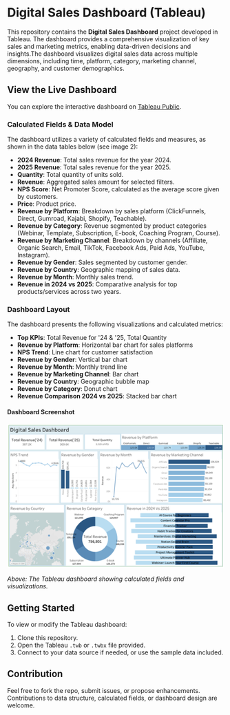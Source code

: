 # Digital Sales Dashboard (Tableau)

This repository contains the **Digital Sales Dashboard** project developed in Tableau. The dashboard provides a comprehensive visualization of key sales and marketing metrics, enabling data-driven decisions and insights.The dashboard visualizes digital sales data across multiple dimensions, including time, platform, category, marketing channel, geography, and customer demographics.

## View the Live Dashboard

You can explore the interactive dashboard on [Tableau Public](https://public.tableau.com/app/profile/taylor.wanyama/viz/DigitalSalesDashboardFinal2/Dashboard1).

### Calculated Fields & Data Model

The dashboard utilizes a variety of calculated fields and measures, as shown in the data tables below (see image 2):

- **2024 Revenue**: Total sales revenue for the year 2024.
- **2025 Revenue**: Total sales revenue for the year 2025.
- **Quantity**: Total quantity of units sold.
- **Revenue**: Aggregated sales amount for selected filters.
- **NPS Score**: Net Promoter Score, calculated as the average score given by customers.
- **Price**: Product price.
- **Revenue by Platform**: Breakdown by sales platform (ClickFunnels, Direct, Gumroad, Kajabi, Shopify, Teachable).
- **Revenue by Category**: Revenue segmented by product categories (Webinar, Template, Subscription, E-book, Coaching Program, Course).
- **Revenue by Marketing Channel**: Breakdown by channels (Affiliate, Organic Search, Email, TikTok, Facebook Ads, Paid Ads, YouTube, Instagram).
- **Revenue by Gender**: Sales segmented by customer gender.
- **Revenue by Country**: Geographic mapping of sales data.
- **Revenue by Month**: Monthly sales trend.
- **Revenue in 2024 vs 2025**: Comparative analysis for top products/services across two years.


### Dashboard Layout

The dashboard presents the following visualizations and calculated metrics:

- **Top KPIs**: Total Revenue for '24 & '25, Total Quantity
- **Revenue by Platform**: Horizontal bar chart for sales platforms
- **NPS Trend**: Line chart for customer satisfaction
- **Revenue by Gender**: Vertical bar chart
- **Revenue by Month**: Monthly trend line
- **Revenue by Marketing Channel**: Bar chart
- **Revenue by Country**: Geographic bubble map
- **Revenue by Category**: Donut chart
- **Revenue Comparison 2024 vs 2025**: Stacked bar chart

#### Dashboard Screenshot

![Digital Sales Dashboard](Dashboard%201%20(4).png)


*Above: The Tableau dashboard showing calculated fields and visualizations.*

## Getting Started

To view or modify the Tableau dashboard:

1. Clone this repository.
2. Open the Tableau `.twb` or `.twbx` file provided.
3. Connect to your data source if needed, or use the sample data included.

## Contribution

Feel free to fork the repo, submit issues, or propose enhancements. Contributions to data structure, calculated fields, or dashboard design are welcome.
